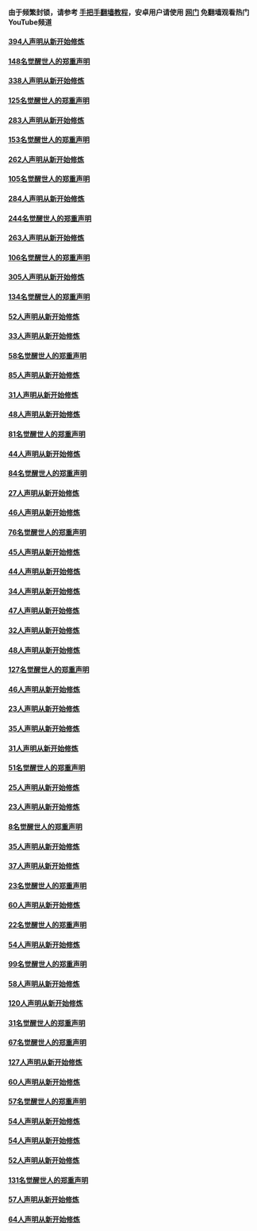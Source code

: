 #### 由于频繁封锁，请参考 [手把手翻墙教程](https://github.com/gfw-breaker/guides/wiki/)，安卓用户请使用 [网门](https://github.com/gfw-breaker/nogfw/blob/master/dl.md?t=04301600) 免翻墙观看热门YouTube频道 

#### [394人声明从新开始修炼](../pages/91/423914.md?t=04301600) 

#### [148名觉醒世人的郑重声明](../pages/91/423913.md?t=04301600) 

#### [338人声明从新开始修炼](../pages/91/423540.md?t=04301600) 

#### [125名觉醒世人的郑重声明](../pages/91/423539.md?t=04301600) 

#### [283人声明从新开始修炼](../pages/91/423296.md?t=04301600) 

#### [153名觉醒世人的郑重声明](../pages/91/423295.md?t=04301600) 

#### [262人声明从新开始修炼](../pages/91/423004.md?t=04301600) 

#### [105名觉醒世人的郑重声明](../pages/91/423003.md?t=04301600) 

#### [284人声明从新开始修炼](../pages/91/422707.md?t=04301600) 

#### [244名觉醒世人的郑重声明](../pages/91/422706.md?t=04301600) 

#### [263人声明从新开始修炼](../pages/91/422553.md?t=04301600) 

#### [106名觉醒世人的郑重声明](../pages/91/422552.md?t=04301600) 

#### [305人声明从新开始修炼](../pages/91/422153.md?t=04301600) 

#### [134名觉醒世人的郑重声明](../pages/91/422152.md?t=04301600) 

#### [52人声明从新开始修炼](../pages/91/421846.md?t=04301600) 

#### [33人声明从新开始修炼](../pages/91/421804.md?t=04301600) 

#### [58名觉醒世人的郑重声明](../pages/91/421845.md?t=04301600) 

#### [85人声明从新开始修炼](../pages/91/421769.md?t=04301600) 

#### [31人声明从新开始修炼](../pages/91/421763.md?t=04301600) 

#### [48人声明从新开始修炼](../pages/91/421605.md?t=04301600) 

#### [81名觉醒世人的郑重声明](../pages/91/421656.md?t=04301600) 

#### [44人声明从新开始修炼](../pages/91/421544.md?t=04301600) 

#### [84名觉醒世人的郑重声明](../pages/91/421543.md?t=04301600) 

#### [27人声明从新开始修炼](../pages/91/421465.md?t=04301600) 

#### [46人声明从新开始修炼](../pages/91/421454.md?t=04301600) 

#### [76名觉醒世人的郑重声明](../pages/91/421453.md?t=04301600) 

#### [45人声明从新开始修炼](../pages/91/421452.md?t=04301600) 

#### [44人声明从新开始修炼](../pages/91/421422.md?t=04301600) 

#### [34人声明从新开始修炼](../pages/91/421322.md?t=04301600) 

#### [47人声明从新开始修炼](../pages/91/421264.md?t=04301600) 

#### [32人声明从新开始修炼](../pages/91/421225.md?t=04301600) 

#### [48人声明从新开始修炼](../pages/91/421202.md?t=04301600) 

#### [127名觉醒世人的郑重声明](../pages/91/421224.md?t=04301600) 

#### [46人声明从新开始修炼](../pages/91/421203.md?t=04301600) 

#### [23人声明从新开始修炼](../pages/91/421138.md?t=04301600) 

#### [35人声明从新开始修炼](../pages/91/421122.md?t=04301600) 

#### [31人声明从新开始修炼](../pages/91/421081.md?t=04301600) 

#### [51名觉醒世人的郑重声明](../pages/91/421080.md?t=04301600) 

#### [25人声明从新开始修炼](../pages/91/421020.md?t=04301600) 

#### [23人声明从新开始修炼](../pages/91/420884.md?t=04301600) 

#### [8名觉醒世人的郑重声明](../pages/91/420883.md?t=04301600) 

#### [35人声明从新开始修炼](../pages/91/420809.md?t=04301600) 

#### [37人声明从新开始修炼](../pages/91/420766.md?t=04301600) 

#### [23名觉醒世人的郑重声明](../pages/91/420765.md?t=04301600) 

#### [60人声明从新开始修炼](../pages/91/420727.md?t=04301600) 

#### [22名觉醒世人的郑重声明](../pages/91/420726.md?t=04301600) 

#### [54人声明从新开始修炼](../pages/91/420529.md?t=04301600) 

#### [99名觉醒世人的郑重声明](../pages/91/420528.md?t=04301600) 

#### [58人声明从新开始修炼](../pages/91/420198.md?t=04301600) 

#### [120人声明从新开始修炼](../pages/91/420141.md?t=04301600) 

#### [31名觉醒世人的郑重声明](../pages/91/420197.md?t=04301600) 

#### [67名觉醒世人的郑重声明](../pages/91/420140.md?t=04301600) 

#### [127人声明从新开始修炼](../pages/91/420082.md?t=04301600) 

#### [60人声明从新开始修炼](../pages/91/420081.md?t=04301600) 

#### [57名觉醒世人的郑重声明](../pages/91/420080.md?t=04301600) 

#### [54人声明从新开始修炼](../pages/91/419533.md?t=04301600) 

#### [54人声明从新开始修炼](../pages/91/419532.md?t=04301600) 

#### [52人声明从新开始修炼](../pages/91/419531.md?t=04301600) 

#### [131名觉醒世人的郑重声明](../pages/91/419530.md?t=04301600) 

#### [57人声明从新开始修炼](../pages/91/419430.md?t=04301600) 

#### [64人声明从新开始修炼](../pages/91/419429.md?t=04301600) 

